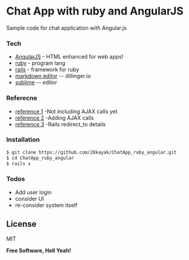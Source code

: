 # Chat App with ruby and AngularJS 

Sample code for chat application with Angular.js 
### Tech
* [AngularJS] - HTML enhanced for web apps!
* [ruby] - program lang 
* [rails] - framework for ruby
* [markdown editor] -- dillinger.io 
* [sublime] -- editor 
 
### Referecne
* [reference 1] -Not including AJAX calls yet
* [reference 2] -Adding AJAX calls
* [reference 3] -Rails redirect_to details 


### Installation

```sh
$ git clone https://github.com/28kayak/ChatApp_ruby_angular.git
$ cd ChatApp_ruby_angular
$ rails s
```

### Todos

 - Add user login
 - consider UI
 - re-consider system itself 
 

License
----
MIT


**Free Software, Hell Yeah!**

[//]: # (These are reference links used in the body of this note and get stripped out when the markdown processor does its job. There is no need to format nicely because it shouldn't be seen. Thanks SO - http://stackoverflow.com/questions/4823468/store-comments-in-markdown-syntax)


   [Ruby]: <https://www.ruby-lang.org/ja/>
   [sublime]: <http://www.sublimetext.com/>
   [Rails]: <http://rubyonrails.org/>
   [git repo]: <https://github.com/28kayak/ChatApp_ruby_angular.git>
   [reference 1]: <https://www.youtube.com/watch?v=_VXgx5S-JmM>
   [reference 2]: <https://www.youtube.com/watch?v=IiZ5Y904c_8&list=PLZLIJjnAGQcZdzdFngpqce6JgzPkPgffX&index=17>
   [reference 3]: <http://qiita.com/kanpe777/items/c5154b58c852855deefc>
   [markdown editor]: <http://dillinger.io/>
   
   [keymaster.js]: <https://github.com/madrobby/keymaster>
  
   
   [express]: <http://expressjs.com>
   [AngularJS]: <http://angularjs.org>
   [Gulp]: <http://gulpjs.com>

   
